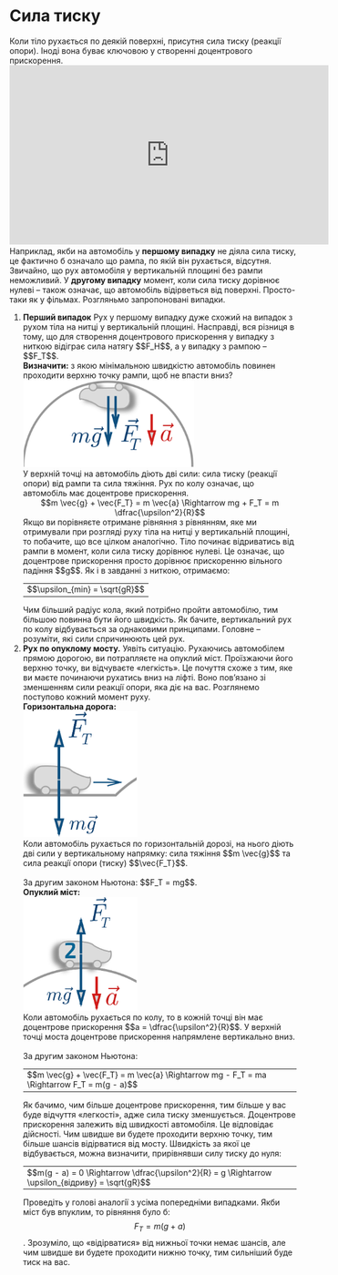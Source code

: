 # Сила тиску

<div class="space">Коли тiло рухається по деякiй поверхнi, присутня сила тиску (реакцiї опори). Iнодi вона буває ключовою у створеннi доцентрового прискорення.</div>

<div class="space"><div class="fluidMedia">
<iframe width="560" height="315" src="https://www.youtube.com/embed/sM4jHpn_Rvw" frameborder="0" allowfullscreen></iframe>
</div>
<div class="popup">
</div></div>

<div class="space">Наприклад, якби на автомобiль у <b>першому випадку</b> не дiяла сила тиску, це фактично б означало що рампа, по якiй вiн рухається, вiдсутня. Звичайно, що рух автомобiля у вертикальнiй площинi без рампи неможливий. У <b>другому випадку</b> момент, коли сила тиску дорiвнює нулеві – також означає, що автомобiль вiдiрветься вiд поверхнi. Просто-таки як у фiльмах. Розгляньмо запропонованi випадки.</div>

<ol>
<div class="space"><b><li> Перший випадок</b>
Рух у першому випадку дуже схожий на випадок з рухом тiла на нитцi у вертикальнiй площинi. Насправдi, вся рiзниця в тому, що для створення доцентрового прискорення у випадку з ниткою вiдiграє сила натягу $$F_H$$, а у випадку з рампою – $$F_T$$.</div>

<div class="space"><span class="p1"><b>Визначити:</b> з якою мiнiмальною швидкiстю автомобiль повинен проходити верхню точку рампи, щоб не впасти вниз?</span></div>

<div class="space"><img class="image" width="300" src="/images/chapter_6/11.png"></div>

<div class="space">У верхнiй точцi на автомобiль дiють двi сили: сила тиску (реакцiї опори) вiд рампи та сила тяжiння. Рух по колу означає, що автомобiль має доцентрове прискорення.</div>

<div class="space" align="center">$$m \vec{g} + \vec{F_T} = m \vec{a} \Rightarrow mg + F_T = m \dfrac{\upsilon^2}{R}$$</div>

<div class="space">Якщо ви порiвняєте отримане рiвняння з рiвнянням, яке ми отримували при розглядi руху тiла на нитцi у вертикальнiй площинi, то побачите, що все цілком аналогiчно. Тiло починає вiдриватись вiд рампи в момент, коли сила тиску дорiвнює нулеві. Це означає, що доцентрове прискорення просто дорiвнює прискоренню вiльного падiння $$g$$. Як i в завданнi з ниткою, отримаємо:</div>

<div class="space"><div class="centered-table-wrapper">
<table class="centered-table">
<tr class="eq">
<td class="eq">
<p1>$$\upsilon_{min} = \sqrt{gR}$$</p1>
</td>
</tr>
</table></div></div>

<div class="space">Чим бiльший радiус кола, який потрiбно пройти автомобiлю, тим бiльшою повинна бути його швидкiсть. Як бачите, вертикальний рух по колу вiдбувається за однаковими принципами. Головне – розумiти, якi сили спричинюють цей рух.</div>
</li>
<div class="space"><b><li>Рух по опуклому мосту.</b>
Уявiть ситуацiю. Рухаючись автомобiлем прямою дорогою, ви потрапляєте на опуклий мiст. Проїзжаючи його верхню точку, ви вiдчуваєте «легкiсть». Це почуття схоже з тим, яке ви маєте починаючи рухатись вниз на лiфтi. Воно пов’язано зі зменшенням сили реакцiї опори, яка дiє на вас. Розглянемо поступово кожний момент руху.</div>

<div class="space"><span class="p1"><b>Горизонтальна дорога:</b></span></div>

<div class="space"><img class="image" width="200" src="/images/chapter_6/12.png"></div>

<div class="space">Коли автомобiль рухається по горизонтальнiй дорозi, на нього дiють двi сили у вертикальному напрямку: сила тяжiння $$m \vec{g}$$ та сила реакцiї опори (тиску) $$\vec{F_T}$$.
<br>
<br>
За другим законом Ньютона: $$F_T = mg$$.</div>

<div class="space"><span class="p1"><b>Опуклий мiст:</b></span></div>

<div class="space"><img class="image" width="200" src="/images/chapter_6/13.png"></div>

<div class="space">Коли автомобiль рухається по колу, то в кожнiй точцi вiн має доцентрове прискорення $$a = \dfrac{\upsilon^2}{R}$$. У верхнiй точцi моста доцентрове прискорення напрямлене вертикально вниз.</div>
<br>
<div class="space">За другим законом Ньютона:</div>

<div class="space"><div class="centered-table-wrapper">
<table class="centered-table">
<tr class="eq">
<td class="eq">
<p1>$$m \vec{g} + \vec{F_T} = m \vec{a} \Rightarrow mg - F_T = ma \Rightarrow F_T = m(g - a)$$</p1>
</td>
</tr>
</table></div></div>

<div class="space">Як бачимо, чим бiльше доцентрове прискорення, тим бiльше у вас буде вiдчуття «легкостi», адже сила тиску зменшується. Доцентрове прискорення залежить вiд швидкостi автомобiля. Це вiдповiдає дiйсностi. Чим швидше ви будете проходити верхню точку, тим бiльше шансiв вiдiрватися вiд мосту. Швидкiсть за якої це вiдбувається, можна визначити, прирiвнявши силу тиску до нуля:</div>

<div class="space"><div class="centered-table-wrapper">
<table class="centered-table">
<tr class="eq">
<td class="eq">
<p1>$$m(g - a) = 0 \Rightarrow \dfrac{\upsilon^2}{R} = g \Rightarrow \upsilon_{відриву} = \sqrt{gR}$$</p1>
</td>
</tr>
</table></div></div>

Проведiть у головi аналогiї з усiма попереднiми випадками. Якби мiст був впуклим, то рiвняння було б: $$F_T = m (g + a)$$. Зрозумiло, що «вiдiрватися» вiд нижньої точки немає шансiв, але чим швидше ви будете проходити нижню точку, тим сильнiший буде тиск на вас.
</li>
</ol>